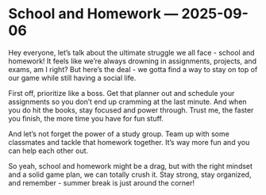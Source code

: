 # School and Homework — 2025-09-06

Hey everyone, let’s talk about the ultimate struggle we all face - school and homework! It feels like we’re always drowning in assignments, projects, and exams, am I right? But here’s the deal - we gotta find a way to stay on top of our game while still having a social life. 

First off, prioritize like a boss. Get that planner out and schedule your assignments so you don’t end up cramming at the last minute. And when you do hit the books, stay focused and power through. Trust me, the faster you finish, the more time you have for fun stuff.

And let’s not forget the power of a study group. Team up with some classmates and tackle that homework together. It’s way more fun and you can help each other out.

So yeah, school and homework might be a drag, but with the right mindset and a solid game plan, we can totally crush it. Stay strong, stay organized, and remember - summer break is just around the corner!